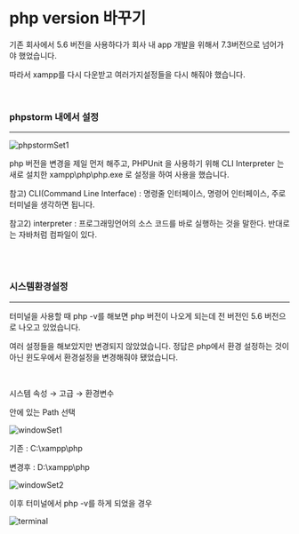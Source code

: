 ﻿php version 바꾸기
===
기존 회사에서 5.6 버전을 사용하다가 회사 내  app 개발을 위해서 7.3버전으로 넘어가야 했었습니다.

따라서 xampp를 다시 다운받고 여러가지설정들을 다시 해줘야 했습니다.

<br>

### phpstorm 내에서 설정
---
![phpstormSet1](https://user-images.githubusercontent.com/66049273/114963332-771c4300-9ea7-11eb-9ebf-4a23c623eba7.png)

php 버전을 변경을 제일 먼저 해주고, PHPUnit 을 사용하기 위해 CLI Interpreter 는 새로 설치한 xampp\php\php.exe 로 설정을 하여 사용을 했습니다.

참고) CLI(Command Line Interface) : 명령줄 인터페이스, 명령어 인터페이스, 주로 터미널을 생각하면 됩니다.

참고2) interpreter : 프로그래밍언어의 소스 코드를 바로 실행하는 것을 말한다. 반대로는 자바처럼 컴파일이 있다.

<br>
<br>

### 시스템환경설정
---
터미널을 사용할 때 php -v를 해보면 php 버전이 나오게 되는데 전 버전인 5.6 버전으로 나오고 있었습니다.

여러 설정들을 해보았지만 변경되지 않았었습니다. 
정답은 php에서 환경 설정하는 것이 아닌 윈도우에서 환경설정을 변경해줘야 됐었습니다.

  <br>

시스템 속성 → 고급 → 환경변수

안에 있는 Path 선택

![windowSet1](https://user-images.githubusercontent.com/66049273/114963548-f6aa1200-9ea7-11eb-8b35-91ca2c15b73e.png)

기존 : C:\xampp\php

변경후 : D:\xampp\php

![windowSet2](https://user-images.githubusercontent.com/66049273/114963596-0f1a2c80-9ea8-11eb-8c9e-7c52d81a34de.png)

이후 터미널에서 php -v를 하게 되었을 경우

![terminal](https://user-images.githubusercontent.com/66049273/114963627-1fcaa280-9ea8-11eb-9843-e99687926673.png)

